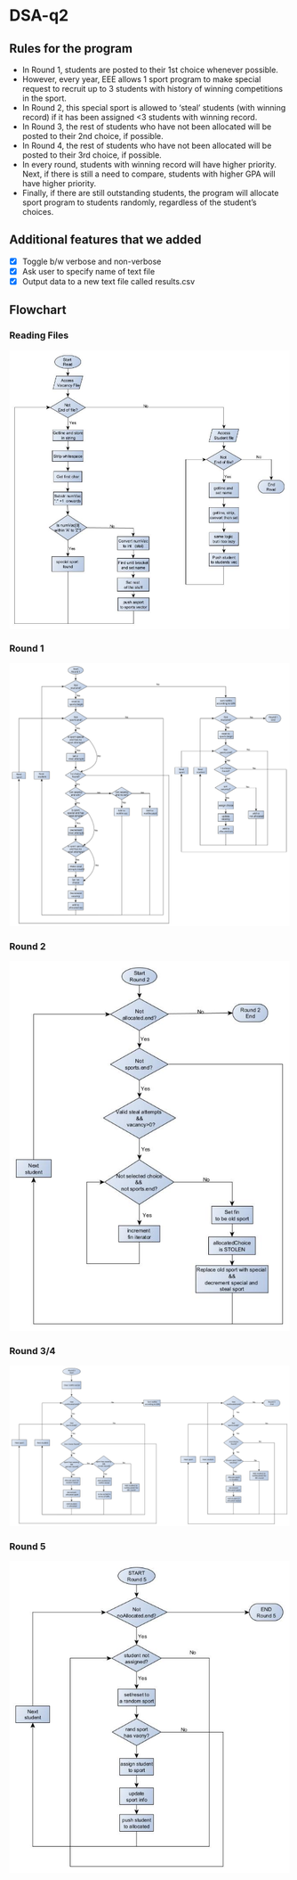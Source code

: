 # DSA-q2
## Rules for the program
- In Round 1, students are posted to their 1st choice whenever possible. 
- However, every year, EEE allows 1 sport program to make special request to recruit up to 3 
students with history of winning competitions in the sport.
- In Round 2, this special sport is allowed to ‘steal’ students (with winning record) if it has 
been assigned <3 students with winning record.
- In Round 3, the rest of students who have not been allocated will be posted to their 2nd 
choice, if possible.
- In Round 4, the rest of students who have not been allocated will be posted to their 3rd 
choice, if possible.
- In every round, students with winning record will have higher priority. Next, if there is still a 
need to compare, students with higher GPA will have higher priority. 
- Finally, if there are still outstanding students, the program will allocate sport program to 
students randomly, regardless of the student’s choices. 

## Additional features that we added
- [x] Toggle b/w verbose and non-verbose
- [x] Ask user to specify name of text file
- [x] Output data to a new text file called results.csv

## Flowchart
### Reading Files
![files](pictures/readFiles_v3.1.jpg)
### Round 1
![one](pictures/roundOne_v3.5.svg)
### Round 2
![two](pictures/roundTwo_v1.2.jpg)
### Round 3/4
![To be implemented](pictures/roundThree_v1.2.svg)
### Round 5
![five](pictures/roundFive_v1.0.jpg)
